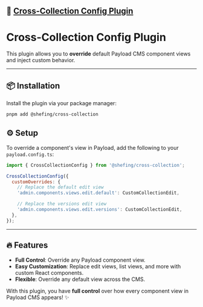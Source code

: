 ## 🔗 [Cross-Collection Config Plugin](./src/index.ts)


# Cross-Collection Config Plugin

This plugin allows you to **override** default Payload CMS component views and inject custom behavior.

---

## 📦 Installation

Install the plugin via your package manager:

```bash
pnpm add @shefing/cross-collection
```
## ⚙️ Setup

To override a component's view in Payload, add the following to your `payload.config.ts`:

```javascript
import { CrossCollectionConfig } from '@shefing/cross-collection';

CrossCollectionConfig({
  customOverrides: {
    // Replace the default edit view
    'admin.components.views.edit.default': CustomCollectionEdit,

    // Replace the versions edit view
    'admin.components.views.edit.versions': CustomCollectionEdit,
  },
});
```

---

## 🔥 Features

- **Full Control**: Override any Payload component view.
- **Easy Customization**: Replace edit views, list views, and more with custom React components.
- **Flexible**: Override any default view across the CMS.

With this plugin, you have **full control** over how every component view in Payload CMS appears! ✨
